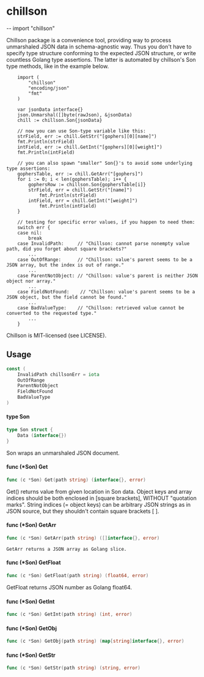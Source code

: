 # chillson
--
    import "chillson"

Chillson package is a convenience tool, providing way to process unmarshaled
JSON data in schema-agnostic way. Thus you don't have to specify type structure
conforming to the expected JSON structure, or write countless Golang type
assertions. The latter is automated by chillson's Son type methods, like in the
example below.

        import (
    	    "chillson"
    	    "encoding/json"
    	    "fmt"
        )

        var jsonData interface{}
        json.Unmarshal([]byte(rawJson), &jsonData)
        chill := chillson.Son{jsonData}

        // now you can use Son-type variable like this:
        strField, err := chill.GetStr("[gophers][0][name]")
        fmt.Println(strField)
        intField, err := chill.GetInt("[gophers][0][weight]")
        fmt.Println(intField)

        // you can also spawn "smaller" Son{}'s to avoid some underlying type assertions:
        gophersTable, err := chill.GetArr("[gophers]")
        for i := 0; i < len(gophersTable); i++ {
    	    gophersRow := chillson.Son{gophersTable[i]}
    	    strField, err = chill.GetStr("[name]")
                fmt.Println(strField)
    	    intField, err = chill.GetInt("[weight]")
                fmt.Println(intField)
        }

        // testing for specific error values, if you happen to need them:
        switch err {
        case nil:
            break
        case InvalidPath:     // "Chillson: cannot parse nonempty value path, did you forget about square brackets?"
            ...
        case OutOfRange:      // "Chillson: value's parent seems to be a JSON array, but the index is out of range."
            ...
        case ParentNotObject: // "Chillson: value's parent is neither JSON object nor array."
            ...
        case FieldNotFound:    // "Chillson: value's parent seems to be a JSON object, but the field cannot be found."
            ...
        case BadValueType:    // "Chillson: retrieved value cannot be converted to the requested type."
            ...
        }

Chillson is MIT-licensed (see LICENSE).

## Usage

```go
const (
	InvalidPath chillsonErr = iota
	OutOfRange
	ParentNotObject
	FieldNotFound
	BadValueType
)
```

#### type Son

```go
type Son struct {
	Data (interface{})
}
```

Son wraps an unmarshaled JSON document.

#### func (*Son) Get

```go
func (c *Son) Get(path string) (interface{}, error)
```

Get() returns value from given location in Son data. Object keys and array indices should be both enclosed in
[square brackets], WITHOUT "quotation marks". String indices (= object keys) can
be arbitrary JSON strings as in JSON source, but they shouldn't contain square
brackets [ ].

#### func (*Son) GetArr

```go
func (c *Son) GetArr(path string) ([]interface{}, error)
```

    GetArr returns a JSON array as Golang slice.

#### func (*Son) GetFloat

```go
func (c *Son) GetFloat(path string) (float64, error)
```

GetFloat returns JSON number as Golang float64.

#### func (*Son) GetInt

```go
func (c *Son) GetInt(path string) (int, error)
```

#### func (*Son) GetObj

```go
func (c *Son) GetObj(path string) (map[string]interface{}, error)
```

#### func (*Son) GetStr

```go
func (c *Son) GetStr(path string) (string, error)
```
